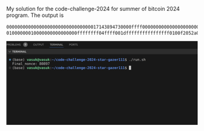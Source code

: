 My solution for the code-challenge-2024 for summer of bitcoin 2024 program.
The output is 

```
0000000000000000000000000000000017143894730000ffff000000000000000000000000000000000000000000000000000000000
01000000010000000000000000ffffffff04ffff001dffffffffffffffff0100f2052a0100000017a91400000000000000000000000000000000000000008700000000
```

![](https://github.com/SummerOfBitcoin/code-challenge-2024-star-gazer111/blob/10e40062031b4605f7f7109381fd503ab5b97168/Screenshot%20from%202024-05-01%2001-52-23.png)
